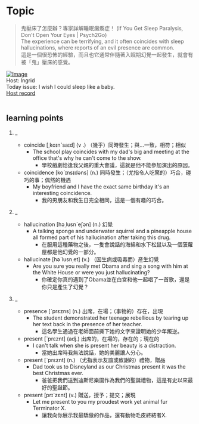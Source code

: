 # Topic

> 鬼壓床了怎麼辦？專家詳解睡眠癱瘓症！ (If You Get Sleep Paralysis, Don't Open Your Eyes | Psych2Go) <br>
> The experience can be terrifying, and it often coincides with sleep hallucinations, where reports of an evil presence are common. <br>
> 這是一個很恐怖的經驗，而且也它通常伴隨著入眠期幻覺一起發生，就會有被「鬼」壓床的感覺。 <br>

[![Image](https://cdn.voicetube.com/assets/thumbnails/jcrYmH1HPO4.jpg)](https://www.youtube.com/embed/jcrYmH1HPO4?rel=0&showinfo=0&cc_load_policy=0&controls=1&autoplay=1&iv_load_policy=3&playsinline=1&wmode=transparent&start=83&end=93&enablejsapi=1&origin=https://tw.voicetube.com&widgetid=1)<br>
Host: Ingrid
<br>Today issue: I wish I could sleep like a baby.
<br>
[Host record](https://cdn.voicetube.com/tmp/everyday_records/ingrid.wang_vt_50297/3484.mp3)
<br><br>
## learning points
1. _
	* coincide [͵koɪnˋsaɪd] (v .) （幾乎）同時發生；與…一致，相符；相似
		- The school play coincides with my dad's big and meeting at the office that's why he can't come to the show.
			+ 學校戲劇恰逢我父親的重大會議，這就是他不能參加演出的原因。
	* coincidence [koˋɪnsɪdəns] (n.) 同時發生；（尤指令人吃驚的）巧合，碰巧的事；偶然的機遇
		- My boyfriend and I have the exact same birthday it's an interesting coincidence.
			+ 我的男朋友和我生日完全相同，這是一個有趣的巧合。

2. _
	* hallucination [hə͵lusnˋeʃən] (n.) 幻覺
		- A talking sponge and underwater squirrel and a pineapple house all formed part of his hallucination after taking this drug.
			+ 在服用這種藥物之後，一隻會說話的海綿和水下松鼠以及一個菠蘿屋都是他幻覺的一部分。
	* hallucinate [həˋlusn͵et] (v.) （因生病或吸毒而）産生幻覺
		- Are you sure you really met Obama and sing a song with him at the White House or were you just hallucinating?
			+ 你確定你真的遇到了Obama並在白宮和他一起唱了一首歌，還是你只是產生了幻覺？

3. _
	* presence [ˋprɛzns] (n.) 出席，在場；（事物的）存在，出現
		- The student demonstrated her teenage rebellious by tearing up her text back in the presence of her teacher.
			+ 這名學生通過在老師面前撕下她的文字來證明她的少年叛逆。
	* present [ˋprɛznt] (adj.) 出席的，在場的，存在的；現在的
		- I can't talk when she is present her beauty is a distraction.
			+ 當她出席時我無法說話，她的美麗讓人分心。
	* present [ˋprɛznt] (n.) （尤指表示友誼或致謝的）禮物，贈品
		- Dad took us to Disneyland as our Christmas present it was the best Christmas ever.
			+ 爸爸把我們送到迪斯尼樂園作為我們的聖誕禮物，這是有史以來最好的聖誕節。
	* present [prɪˋzɛnt] (v.) 贈送，授予；提交；展現
		- Let me present to you my proudest work yet animal fur Terminator X.
			+ 讓我向你展示我最驕傲的作品，還有動物毛皮終結者X.
